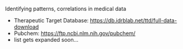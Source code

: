 
Identifying patterns, correlations in medical data
- Therapeutic Target Database: https://db.idrblab.net/ttd/full-data-download
- Pubchem: https://ftp.ncbi.nlm.nih.gov/pubchem/
- list gets expanded soon...
